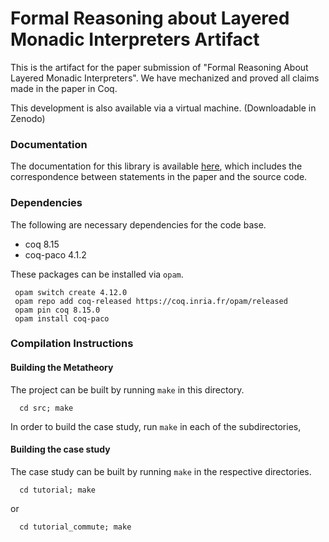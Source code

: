 # Formal Reasoning about Layered Monadic Interpreters Artifact

This is the artifact for the paper submission of "Formal Reasoning About Layered Monadic Interpreters".
We have mechanized and proved all claims made in the paper in Coq.

This development is also available via a virtual machine. (Downloadable in Zenodo)

### Documentation

The documentation for this library is available [here](http://euisuny.github.io/icfp22-layered-monadic-interpreters/), which includes the correspondence between statements in the paper and the source code.

### Dependencies

The following are necessary dependencies for the code base.

- coq 8.15
- coq-paco 4.1.2

These packages can be installed via `opam`.

```
 opam switch create 4.12.0
 opam repo add coq-released https://coq.inria.fr/opam/released
 opam pin coq 8.15.0
 opam install coq-paco
```

### Compilation Instructions

#### Building the Metatheory
The project can be built by running `make` in this directory.
```
  cd src; make
```
In order to build the case study, run `make` in each of the subdirectories, 

#### Building the case study
The case study can be built by running `make` in the respective directories.
```
  cd tutorial; make
```
or
```
  cd tutorial_commute; make
```
